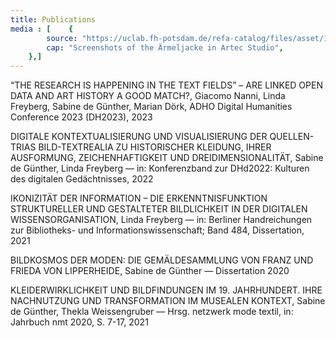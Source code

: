 ```yaml
---
title: Publications
media : [    {
        source: "https://uclab.fh-potsdam.de/refa-catalog/files/asset/1287fb1d2b1a13d0d17040c0dd7e4af3b7d4fb03.png",
        cap: "Screenshots of the Ärmeljacke in Artec Studio",
    },]
---
```


“THE RESEARCH IS HAPPENING IN THE TEXT FIELDS” – ARE LINKED OPEN DATA AND ART HISTORY A GOOD MATCH?, Giacomo Nanni, Linda Freyberg, Sabine de Günther, Marian Dörk, ADHO Digital Humanities Conference 2023 (DH2023), 2023

DIGITALE KONTEXTUALISIERUNG UND VISUALISIERUNG DER QUELLEN-TRIAS BILD-TEXTREALIA ZU HISTORISCHER KLEIDUNG, IHRER AUSFORMUNG, ZEICHENHAFTIGKEIT UND DREIDIMENSIONALITÄT, Sabine de Günther, Linda Freyberg — in: Konferenzband zur DHd2022: Kulturen des digitalen Gedächtnisses, 2022

IKONIZITÄT DER INFORMATION – DIE ERKENNTNISFUNKTION STRUKTURELLER UND GESTALTETER BILDLICHKEIT IN DER DIGITALEN WISSENSORGANISATION, Linda Freyberg — in: Berliner Handreichungen zur Bibliotheks- und Informationswissenschaft; Band 484, Dissertation, 2021

BILDKOSMOS DER MODEN: DIE GEMÄLDESAMMLUNG VON FRANZ UND FRIEDA VON LIPPERHEIDE, Sabine de Günther — Dissertation 2020

KLEIDERWIRKLICHKEIT UND BILDFINDUNGEN IM 19. JAHRHUNDERT. IHRE NACHNUTZUNG UND TRANSFORMATION IM MUSEALEN KONTEXT, Sabine de Günther, Thekla Weissengruber  — Hrsg. netzwerk mode textil, in: Jahrbuch nmt 2020, S. 7-17, 2021

